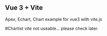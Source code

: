## Vue 3 + Vite

Apex, Echart, Chart example for vue3 with vite.js

#Chartist vite not useable... please check later.
